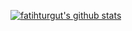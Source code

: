 [![fatihturgut's github stats](https://github-readme-stats.vercel.app/api?username=fatihturgut)](https://github.com/anuraghazra/github-readme-stats)

